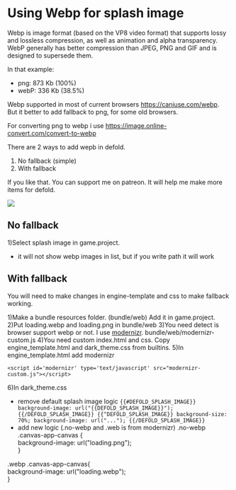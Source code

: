 
# Using Webp for splash image

Webp is image format (based on the VP8 video format) that supports lossy and lossless compression, as well as animation and alpha transparency. WebP generally has better compression than JPEG, PNG and GIF and is designed to supersede them.

In that example:
 - png: 873 Kb (100%)
 -  webP: 336 Kb (38.5%)

Webp supported in most of current browsers https://caniuse.com/webp.
But it better to add fallback to png, for some old browsers.


For converting png to webp i use https://image.online-convert.com/convert-to-webp 

There are 2 ways to add wepb in defold.

 1. No fallback (simple)
 2. With fallback


If you like that. You can support me on patreon.
It will help me make more items for defold.

[![](https://c5.patreon.com/external/logo/become_a_patron_button.png)](https://www.patreon.com/d954mas)



## No fallback
1)Select splash image in game.project. 
 - it will not show webp images in list, but if you write path it will work

## With fallback
You will need to make changes in engine-template and css to make fallback working.

1)Make a bundle resources folder. (bundle/web) Add it in game.project. 
2)Put loading.webp and loading.png in bundle/web
3)You need detect is browser support webp or not. I use [modernizr](https://modernizr.com/docs).
 bundle/web/modernizr-custom.js
4)You need custom index.html and css. Copy engine_template.html and dark_theme.css from builtins.
5)In engine_template.html add modernizr

    <script id='modernizr' type='text/javascript' src="modernizr-custom.js"></script>

6)In dark_theme.css

 - remove default splash image logic
  `{{#DEFOLD_SPLASH_IMAGE}}
		background-image: url("{{DEFOLD_SPLASH_IMAGE}}");
{{/DEFOLD_SPLASH_IMAGE}}
{{^DEFOLD_SPLASH_IMAGE}}
		background-size: 70%;
		background-image: url("...");
{{/DEFOLD_SPLASH_IMAGE}}`
 - add new logic (.no-webp and .web is from modernizr)
.no-webp .canvas-app-canvas {  
  background-image: url("loading.png");  
}  
  
.webp .canvas-app-canvas{  
  background-image: url("loading.webp");  
}


 
